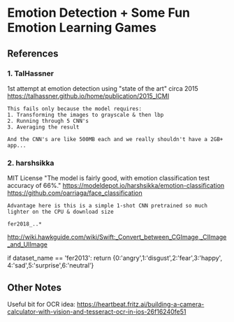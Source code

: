 #  Emotion Detection + Some Fun Emotion Learning Games

## References


### 1. TalHassner
1st attempt at emotion detection using "state of the art" circa 2015
    https://talhassner.github.io/home/publication/2015_ICMI
    
    This fails only because the model requires:
    1. Transforming the images to grayscale & then lbp
    2. Running through 5 CNN's
    3. Averaging the result
    
    And the CNN's are like 500MB each and we really shouldn't have a 2GB+ app...
    
### 2. harshsikka
MIT License
"The model is fairly good, with emotion classification test accuracy of 66%."
https://modeldepot.io/harshsikka/emotion-classification https://github.com/oarriaga/face_classification

    Advantage here is this is a simple 1-shot CNN pretrained so much lighter on the CPU & download size
    
    fer2018_..*

http://wiki.hawkguide.com/wiki/Swift:_Convert_between_CGImage,_CIImage_and_UIImage


if dataset_name == 'fer2013':
return {0:'angry',1:'disgust',2:'fear',3:'happy',
4:'sad',5:'surprise',6:'neutral'}


## Other Notes
Useful bit for OCR idea:
https://heartbeat.fritz.ai/building-a-camera-calculator-with-vision-and-tesseract-ocr-in-ios-26f16240fe51


